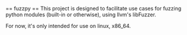 
== fuzzpy ==
This project is designed to facilitate use cases for fuzzing
python modules (built-in or otherwise), using llvm's libFuzzer.

For now, it's only intended for use on linux, x86_64.

